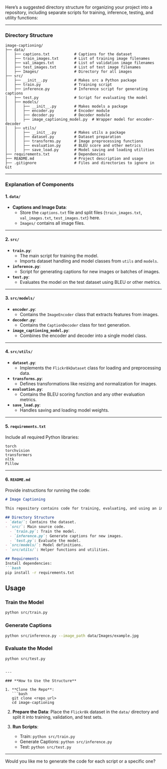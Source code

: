 Here’s a suggested directory structure for organizing your project into a repository, including separate scripts for training, inference, testing, and utility functions:

---

### **Directory Structure**

```plaintext
image-captioning/
├── data/
│   ├── captions.txt           # Captions for the dataset
│   ├── train_images.txt       # List of training image filenames
│   ├── val_images.txt         # List of validation image filenames
│   ├── test_images.txt        # List of test image filenames
│   ├── Images/                # Directory for all images
├── src/
│   ├── __init__.py            # Makes src a Python package
│   ├── train.py               # Training script
│   ├── inference.py           # Inference script for generating captions
│   ├── test.py                # Script for evaluating the model
│   ├── models/
│   │   ├── __init__.py        # Makes models a package
│   │   ├── encoder.py         # Encoder module
│   │   ├── decoder.py         # Decoder module
│   │   ├── image_captioning_model.py  # Wrapper model for encoder-decoder
│   ├── utils/
│   │   ├── __init__.py        # Makes utils a package
│   │   ├── dataset.py         # Dataset preparation
│   │   ├── transforms.py      # Image preprocessing functions
│   │   ├── evaluation.py      # BLEU score and other metrics
│   │   ├── save_load.py       # Model saving and loading utilities
├── requirements.txt           # Dependencies
├── README.md                  # Project description and usage
├── .gitignore                 # Files and directories to ignore in Git
```

---

### **Explanation of Components**

#### 1. **`data/`**
- **Captions and Image Data**:
  - Store the `captions.txt` file and split files (`train_images.txt`, `val_images.txt`, `test_images.txt`) here.
  - `Images/` contains all image files.

---

#### 2. **`src/`**
- **`train.py`**:
  - The main script for training the model.
  - Imports dataset handling and model classes from `utils` and `models`.
- **`inference.py`**:
  - Script for generating captions for new images or batches of images.
- **`test.py`**:
  - Evaluates the model on the test dataset using BLEU or other metrics.

---

#### 3. **`src/models/`**
- **`encoder.py`**:
  - Contains the `ImageEncoder` class that extracts features from images.
- **`decoder.py`**:
  - Contains the `CaptionDecoder` class for text generation.
- **`image_captioning_model.py`**:
  - Combines the encoder and decoder into a single model class.

---

#### 4. **`src/utils/`**
- **`dataset.py`**:
  - Implements the `Flickr8kDataset` class for loading and preprocessing data.
- **`transforms.py`**:
  - Defines transformations like resizing and normalization for images.
- **`evaluation.py`**:
  - Contains the BLEU scoring function and any other evaluation metrics.
- **`save_load.py`**:
  - Handles saving and loading model weights.

---

#### 5. **`requirements.txt`**
Include all required Python libraries:
```plaintext
torch
torchvision
transformers
nltk
Pillow
```

---

#### 6. **`README.md`**
Provide instructions for running the code:
```markdown
# Image Captioning

This repository contains code for training, evaluating, and using an image captioning model.

## Directory Structure
- `data/`: Contains the dataset.
- `src/`: Main source code.
  - `train.py`: Train the model.
  - `inference.py`: Generate captions for new images.
  - `test.py`: Evaluate the model.
- `src/models/`: Model definitions.
- `src/utils/`: Helper functions and utilities.

## Requirements
Install dependencies:
```bash
pip install -r requirements.txt
```

## Usage
### Train the Model
```bash
python src/train.py
```

### Generate Captions
```bash
python src/inference.py --image_path data/Images/example.jpg
```

### Evaluate the Model
```bash
python src/test.py
```
```

---

### **How to Use the Structure**

1. **Clone the Repo**:
   ```bash
   git clone <repo_url>
   cd image-captioning
   ```

2. **Prepare the Data**:
   Place the `Flickr8k` dataset in the `data/` directory and split it into training, validation, and test sets.

3. **Run Scripts**:
   - Train: `python src/train.py`
   - Generate Captions: `python src/inference.py`
   - Test: `python src/test.py`

---

Would you like me to generate the code for each script or a specific one?
